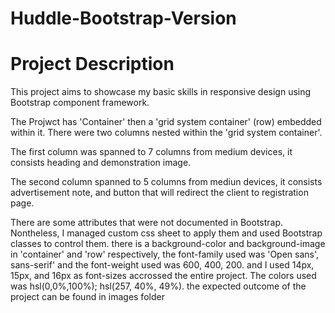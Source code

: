 # Huddle-Bootstrap-Version

# Project Description
This project aims to showcase my basic skills in responsive design using Bootstrap component framework.

The Projwct has 'Container' then a 'grid system container' (row) embedded within it. There were two columns nested within the 'grid system container'.

The first column was spanned to 7 columns from medium devices, it consists heading and demonstration image.

The second column spanned to 5 columns from mediun devices, it consists advertisement note, and button that will redirect the client to registration page.

There are some attributes that were not documented in Bootstrap. Nontheless, I managed custom css sheet to apply them and used Bootstrap classes to control them.
there is a background-color and background-image in 'container' and 'row' respectively, the font-family used was 'Open sans', sans-serif' and the font-weight used was 600, 400, 200. and I used 14px, 15px, and 16px as font-sizes accrossed the entire project. The colors used was hsl(0,0%,100%); hsl(257, 40%, 49%). 
the expected outcome of the project can be found in images folder